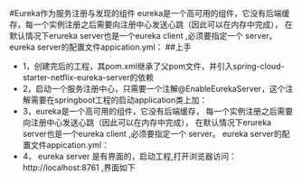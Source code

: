 #Eureka作为服务注册与发现的组件
eureka是一个高可用的组件，它没有后端缓存，每一个实例注册之后需要向注册中心发送心跳（因此可以在内存中完成），
在默认情况下erureka server也是一个eureka client ,必须要指定一个 server。eureka server的配置文件appication.yml：
##上手
* 1，创建完后的工程，其pom.xml继承了父pom文件，并引入spring-cloud-starter-netflix-eureka-server的依赖
* 2，启动一个服务注册中心，只需要一个注解@EnableEurekaServer，这个注解需要在springboot工程的启动application类上加：
* 3，eureka是一个高可用的组件，它没有后端缓存，
    每一个实例注册之后需要向注册中心发送心跳（因此可以在内存中完成），
    在默认情况下erureka server也是一个eureka client ,必须要指定一个 server。
    eureka server的配置文件appication.yml：
* 4， eureka server 是有界面的，启动工程,打开浏览器访问：http://localhost:8761 ,界面如下 
